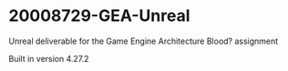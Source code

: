 # 20008729-GEA-Unreal
Unreal deliverable for the Game Engine Architecture Blood? assignment

Built in version 4.27.2
